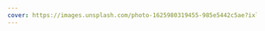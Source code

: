 ```yaml
---
cover: https://images.unsplash.com/photo-1625980319455-985e5442c5ae?ixlib=rb-1.2.1&ixid=MnwxMjA3fDB8MHxwaG90by1wYWdlfHx8fGVufDB8fHx8&auto=format&fit=crop&w=2350&q=80
---
```

